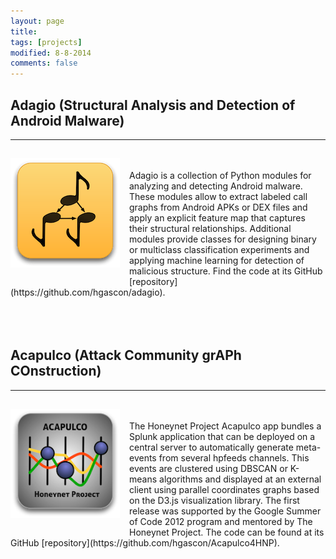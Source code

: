 ```yaml
---
layout: page
title: 
tags: [projects]
modified: 8-8-2014
comments: false
---
```



## Adagio (Structural Analysis and Detection of Android Malware)
---
<br>
<img class="project-img" src="../images/icon_adagio.png" style="width:175px;height:175x;float:left;margin:-2px 15px 20px 0px;">
<br>
Adagio is a collection of Python modules for analyzing and detecting Android malware. These modules allow to extract labeled call graphs from Android APKs or DEX files and apply an explicit feature map that captures their structural relationships. Additional modules provide classes for designing binary or multiclass classification experiments and applying machine learning for detection of malicious structure. Find the code at its GitHub [repository](https://github.com/hgascon/adagio). 
<br><br><br><br>

## Acapulco (Attack Community grAPh COnstruction)
---
<br>
<img class="project-img" src="../images/icon_acapulco.png" style="width:175px;height:175x;float:left;margin:-2px 15px 20px 0px;">
<br>
The Honeynet Project Acapulco app bundles a Splunk application that can be deployed on a central server to automatically generate meta-events from several hpfeeds channels. This events are clustered using DBSCAN or K-means algorithms and displayed at an external client using parallel coordinates graphs based on the D3.js visualization library. The first release was supported by the Google Summer of Code 2012 program and mentored by The Honeynet Project. The code can be found at its GitHub [repository](https://github.com/hgascon/Acapulco4HNP).
